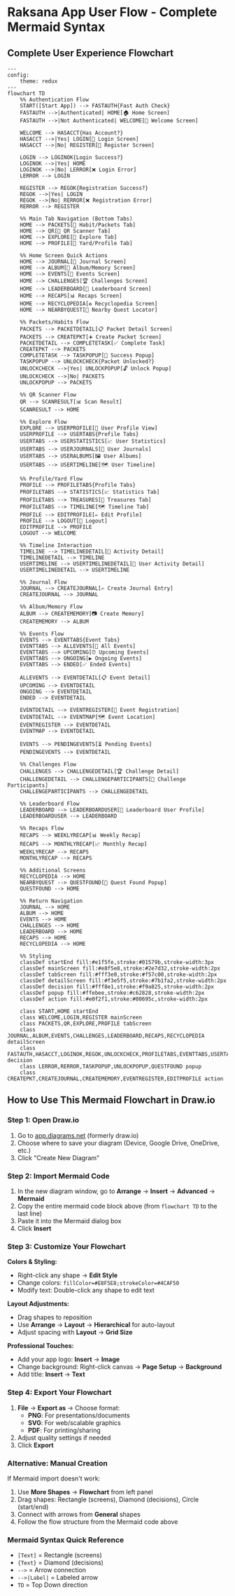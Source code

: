 # Raksana App User Flow - Complete Mermaid Syntax

## Complete User Experience Flowchart

```mermaid
---
config:
    theme: redux
---
flowchart TD
    %% Authentication Flow
    START([Start App]) --> FASTAUTH{Fast Auth Check}
    FASTAUTH -->|Authenticated| HOME[🏠 Home Screen]
    FASTAUTH -->|Not Authenticated| WELCOME[👋 Welcome Screen]
    
    WELCOME --> HASACCT{Has Account?}
    HASACCT -->|Yes| LOGIN[🔐 Login Screen]
    HASACCT -->|No| REGISTER[📝 Register Screen]
    
    LOGIN --> LOGINOK{Login Success?}
    LOGINOK -->|Yes| HOME
    LOGINOK -->|No| LERROR[❌ Login Error]
    LERROR --> LOGIN
    
    REGISTER --> REGOK{Registration Success?}
    REGOK -->|Yes| LOGIN
    REGOK -->|No| RERROR[❌ Registration Error]
    RERROR --> REGISTER
    
    %% Main Tab Navigation (Bottom Tabs)
    HOME --> PACKETS[📁 Habit/Packets Tab]
    HOME --> QR[📱 QR Scanner Tab]
    HOME --> EXPLORE[🧭 Explore Tab]
    HOME --> PROFILE[👤 Yard/Profile Tab]
    
    %% Home Screen Quick Actions
    HOME --> JOURNAL[📖 Journal Screen]
    HOME --> ALBUM[📸 Album/Memory Screen]
    HOME --> EVENTS[📅 Events Screen]
    HOME --> CHALLENGES[🏆 Challenges Screen]
    HOME --> LEADERBOARD[👑 Leaderboard Screen]
    HOME --> RECAPS[📊 Recaps Screen]
    HOME --> RECYCLOPEDIA[♻️ Recyclopedia Screen]
    HOME --> NEARBYQUEST[🎯 Nearby Quest Locator]
    
    %% Packets/Habits Flow
    PACKETS --> PACKETDETAIL[📋 Packet Detail Screen]
    PACKETS --> CREATEPKT[➕ Create Packet Screen]
    PACKETDETAIL --> COMPLETETASK[✅ Complete Task]
    CREATEPKT --> PACKETS
    COMPLETETASK --> TASKPOPUP[🎉 Success Popup]
    TASKPOPUP --> UNLOCKCHECK{Packet Unlocked?}
    UNLOCKCHECK -->|Yes| UNLOCKPOPUP[🔓 Unlock Popup]
    UNLOCKCHECK -->|No| PACKETS
    UNLOCKPOPUP --> PACKETS
    
    %% QR Scanner Flow
    QR --> SCANRESULT[📊 Scan Result]
    SCANRESULT --> HOME
    
    %% Explore Flow
    EXPLORE --> USERPROFILE[👥 User Profile View]
    USERPROFILE --> USERTABS{Profile Tabs}
    USERTABS --> USERSTATISTICS[📈 User Statistics]
    USERTABS --> USERJOURNALS[📝 User Journals]
    USERTABS --> USERALBUMS[🖼️ User Albums]
    USERTABS --> USERTIMELINE[🗺️ User Timeline]
    
    %% Profile/Yard Flow
    PROFILE --> PROFILETABS{Profile Tabs}
    PROFILETABS --> STATISTICS[📈 Statistics Tab]
    PROFILETABS --> TREASURES[💎 Treasures Tab]
    PROFILETABS --> TIMELINE[🗺️ Timeline Tab]
    PROFILE --> EDITPROFILE[✏️ Edit Profile]
    PROFILE --> LOGOUT[🚪 Logout]
    EDITPROFILE --> PROFILE
    LOGOUT --> WELCOME
    
    %% Timeline Interaction
    TIMELINE --> TIMELINEDETAIL[📍 Activity Detail]
    TIMELINEDETAIL --> TIMELINE
    USERTIMELINE --> USERTIMELINEDETAIL[📍 User Activity Detail]
    USERTIMELINEDETAIL --> USERTIMELINE
    
    %% Journal Flow
    JOURNAL --> CREATEJOURNAL[✍️ Create Journal Entry]
    CREATEJOURNAL --> JOURNAL
    
    %% Album/Memory Flow
    ALBUM --> CREATEMEMORY[📷 Create Memory]
    CREATEMEMORY --> ALBUM
    
    %% Events Flow
    EVENTS --> EVENTTABS{Event Tabs}
    EVENTTABS --> ALLEVENTS[📅 All Events]
    EVENTTABS --> UPCOMING[⏰ Upcoming Events]
    EVENTTABS --> ONGOING[▶️ Ongoing Events]
    EVENTTABS --> ENDED[✅ Ended Events]
    
    ALLEVENTS --> EVENTDETAIL[📋 Event Detail]
    UPCOMING --> EVENTDETAIL
    ONGOING --> EVENTDETAIL
    ENDED --> EVENTDETAIL
    
    EVENTDETAIL --> EVENTREGISTER[📝 Event Registration]
    EVENTDETAIL --> EVENTMAP[🗺️ Event Location]
    EVENTREGISTER --> EVENTDETAIL
    EVENTMAP --> EVENTDETAIL
    
    EVENTS --> PENDINGEVENTS[⏳ Pending Events]
    PENDINGEVENTS --> EVENTDETAIL
    
    %% Challenges Flow
    CHALLENGES --> CHALLENGEDETAIL[🏆 Challenge Detail]
    CHALLENGEDETAIL --> CHALLENGEPARTICIPANTS[👥 Challenge Participants]
    CHALLENGEPARTICIPANTS --> CHALLENGEDETAIL
    
    %% Leaderboard Flow
    LEADERBOARD --> LEADERBOARDUSER[👤 Leaderboard User Profile]
    LEADERBOARDUSER --> LEADERBOARD
    
    %% Recaps Flow
    RECAPS --> WEEKLYRECAP[📊 Weekly Recap]
    RECAPS --> MONTHLYRECAP[📈 Monthly Recap]
    WEEKLYRECAP --> RECAPS
    MONTHLYRECAP --> RECAPS
    
    %% Additional Screens
    RECYCLOPEDIA --> HOME
    NEARBYQUEST --> QUESTFOUND[🎯 Quest Found Popup]
    QUESTFOUND --> HOME
    
    %% Return Navigation
    JOURNAL --> HOME
    ALBUM --> HOME
    EVENTS --> HOME
    CHALLENGES --> HOME
    LEADERBOARD --> HOME
    RECAPS --> HOME
    RECYCLOPEDIA --> HOME
    
    %% Styling
    classDef startEnd fill:#e1f5fe,stroke:#01579b,stroke-width:3px
    classDef mainScreen fill:#e8f5e8,stroke:#2e7d32,stroke-width:2px
    classDef tabScreen fill:#fff3e0,stroke:#f57c00,stroke-width:2px
    classDef detailScreen fill:#f3e5f5,stroke:#7b1fa2,stroke-width:2px
    classDef decision fill:#fff8e1,stroke:#f9a825,stroke-width:2px
    classDef popup fill:#ffebee,stroke:#c62828,stroke-width:2px
    classDef action fill:#e0f2f1,stroke:#00695c,stroke-width:2px
    
    class START,HOME startEnd
    class WELCOME,LOGIN,REGISTER mainScreen
    class PACKETS,QR,EXPLORE,PROFILE tabScreen
    class JOURNAL,ALBUM,EVENTS,CHALLENGES,LEADERBOARD,RECAPS,RECYCLOPEDIA detailScreen
    class FASTAUTH,HASACCT,LOGINOK,REGOK,UNLOCKCHECK,PROFILETABS,EVENTTABS,USERTABS decision
    class LERROR,RERROR,TASKPOPUP,UNLOCKPOPUP,QUESTFOUND popup
    class CREATEPKT,CREATEJOURNAL,CREATEMEMORY,EVENTREGISTER,EDITPROFILE action
```

## How to Use This Mermaid Flowchart in Draw.io

### Step 1: Open Draw.io
1. Go to [app.diagrams.net](https://app.diagrams.net) (formerly draw.io)
2. Choose where to save your diagram (Device, Google Drive, OneDrive, etc.)
3. Click "Create New Diagram"

### Step 2: Import Mermaid Code
1. In the new diagram window, go to **Arrange** → **Insert** → **Advanced** → **Mermaid**
2. Copy the entire mermaid code block above (from `flowchart TD` to the last line)
3. Paste it into the Mermaid dialog box
4. Click **Insert**

### Step 3: Customize Your Flowchart
**Colors & Styling:**
- Right-click any shape → **Edit Style**
- Change colors: `fillColor=#E8F5E8;strokeColor=#4CAF50`
- Modify text: Double-click any shape to edit text

**Layout Adjustments:**
- Drag shapes to reposition
- Use **Arrange** → **Layout** → **Hierarchical** for auto-layout
- Adjust spacing with **Layout** → **Grid Size**

**Professional Touches:**
- Add your app logo: **Insert** → **Image**
- Change background: Right-click canvas → **Page Setup** → **Background**
- Add title: **Insert** → **Text**

### Step 4: Export Your Flowchart
1. **File** → **Export as** → Choose format:
   - **PNG**: For presentations/documents
   - **SVG**: For web/scalable graphics
   - **PDF**: For printing/sharing
2. Adjust quality settings if needed
3. Click **Export**

### Alternative: Manual Creation
If Mermaid import doesn't work:
1. Use **More Shapes** → **Flowchart** from left panel
2. Drag shapes: Rectangle (screens), Diamond (decisions), Circle (start/end)
3. Connect with arrows from **General** shapes
4. Follow the flow structure from the Mermaid code above

### Mermaid Syntax Quick Reference
- `[Text]` = Rectangle (screens)
- `{Text}` = Diamond (decisions) 
- `-->` = Arrow connection
- `-->|Label|` = Labeled arrow
- `TD` = Top Down direction
